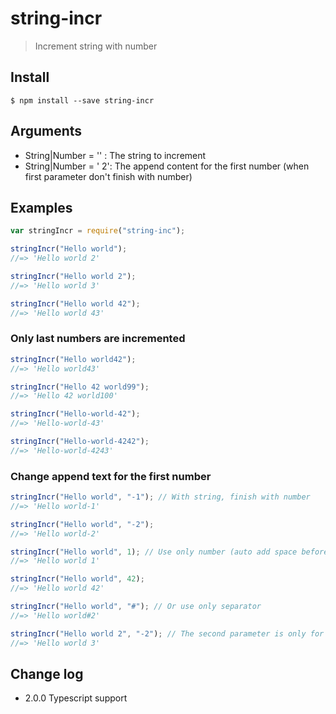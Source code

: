 # string-incr

> Increment string with number

## Install

```
$ npm install --save string-incr
```

## Arguments

- String|Number = '' : The string to increment
- String|Number = ' 2': The append content for the first number (when first parameter don't finish with number)

## Examples

```js
var stringIncr = require("string-inc");

stringIncr("Hello world");
//=> 'Hello world 2'

stringIncr("Hello world 2");
//=> 'Hello world 3'

stringIncr("Hello world 42");
//=> 'Hello world 43'
```

### Only last numbers are incremented

```js
stringIncr("Hello world42");
//=> 'Hello world43'

stringIncr("Hello 42 world99");
//=> 'Hello 42 world100'

stringIncr("Hello-world-42");
//=> 'Hello-world-43'

stringIncr("Hello-world-4242");
//=> 'Hello-world-4243'
```

### Change append text for the first number

```js
stringIncr("Hello world", "-1"); // With string, finish with number
//=> 'Hello world-1'

stringIncr("Hello world", "-2");
//=> 'Hello world-2'

stringIncr("Hello world", 1); // Use only number (auto add space before)
//=> 'Hello world 1'

stringIncr("Hello world", 42);
//=> 'Hello world 42'

stringIncr("Hello world", "#"); // Or use only separator
//=> 'Hello world#2'

stringIncr("Hello world 2", "-2"); // The second parameter is only for the first number !
//=> 'Hello world 3'
```

## Change log

- 2.0.0 Typescript support
